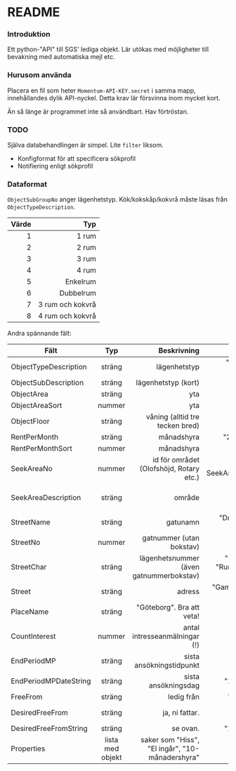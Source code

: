 # README

### Introduktion

Ett python-"API" till SGS' lediga objekt. Lär utökas med möjligheter till bevakning med automatiska mejl etc.

### Hurusom använda

Placera en fil som heter `Momentum-API-KEY.secret` i samma mapp, innehållandes dylik API-nyckel. Detta krav lär försvinna inom mycket kort.

Än så länge är programmet inte så användbart. Hav förtröstan.

### TODO

Själva databehandlingen är simpel. Lite `filter` liksom.

* Konfigformat för att specificera sökprofil
* Notifiering enligt sökprofil

### Dataformat

`ObjectSubGroupNo` anger lägenhetstyp. Kök/kokskåp/kokvrå måste läsas från `ObjectTypeDescription`.

| Värde | Typ              |
| ----: | ---------------: |
| 1     | 1 rum            |
| 2     | 2 rum            |
| 3     | 3 rum            |
| 4     | 4 rum            |
| 5     | Enkelrum         |
| 6     | Dubbelrum        |
| 7     | 3 rum och kokvrå |
| 8     | 4 rum och kokvrå |


Andra spännande fält:

| Fält | Typ   | Beskrivning | Exempel |
| ---- | :---: | ----------: | ------: |
| ObjectTypeDescription | sträng | lägenhetstyp | "Enkelrum med kokskåp" |
| ObjectSubDescription | sträng | lägenhetstyp (kort) | "Enkelrum" |
| ObjectArea | sträng | yta | "20" |
| ObjectAreaSort | nummer | yta | 20.0 |
| ObjectFloor | sträng | våning (alltid tre tecken bred) | "3  ", "BV " |
| RentPerMonth | sträng | månadshyra | "2478", "5484" |
| RentPerMonthSort | nummer | månadshyra | 2478, 5484 |
| SeekAreaNo | nummer | id för området (Olofshöjd, Rotary etc.) | ids ej, använd SeekAreaDescription |
| SeekAreaDescription | sträng | område | "Olofshöjd", "Ostkupan", "Postgatan" |
| StreetName | sträng | gatunamn | "Dr Lindhs Gata", "Uppstigen" |
| StreetNo | nummer | gatnummer (utan bokstav) | 6, 464 |
| StreetChar | sträng | lägenhetsnummer (även gatnummerbokstav) | "Läg 1117:02", "Rum 34", "B Rum 114" |
| Street | sträng | adress | "Gamla Ceresgatan 9 Läg 3:4" |
| PlaceName | sträng | "Göteborg". Bra att veta! | "Göteborg" |
| CountInterest | nummer | antal intresseanmälningar (!) | 56, 88 |
| EndPeriodMP | sträng | sista ansökningstidpunkt | "2013-07-07T23:59:59" |
| EndPeriodMPDateString | sträng | sista ansökningsdag | "2013-07-07" |
| FreeFrom | sträng | ledig från | "2013-10-01 |
| DesiredFreeFrom | sträng | ja, ni fattar. | "2013-08-31T00:00:00" |
| DesiredFreeFromString | sträng | se ovan. | "2013-08-31" |
| Properties | lista med objekt | saker som "Hiss", "El ingår", "10-månadershyra" | |
